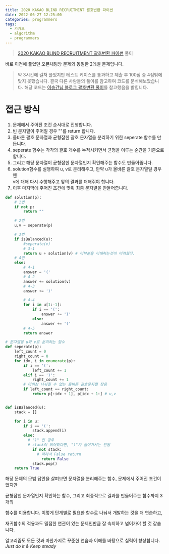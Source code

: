 ```yaml
---
title: 2020 KAKAO BLIND RECRUITMENT 괄호변환 파이썬
date: 2022-06-27 12:25:00
categories: programmers
tags:
  - 카카오
  - algorithm
  - programmers
---
```



> [2020 KAKAO BLIND RECRUITMENT 괄호변환 파이썬](https://programmers.co.kr/learn/courses/30/lessons/60058) 풀이

바로 이전에 풀었던 오픈채팅방 문제와 동일한 2레벨 문제입니다.
> 약 3시간에 걸쳐 풀었지만 테스트 케이스를 통과하고 제출 후 100점 중 4점밖에 맞지 못했습니다.
> 결국 다른 사람들의 풀이를 참고하여 코드를 분석해보았습니다.
> 해당 코드는 [이숭간님 블로그 괄호변환 풀이](https://esoongan.tistory.com/111)를 참고했음을 밝힙니다.

# 접근 방식
1. 문제에서 주어진 조건 순서대로 진행합니다.
2. 빈 문자열이 주어질 경우 ""를 return 합니다.
3. 올바른 괄호 문자열과 균형잡힌 괄호 문자열을 분리하기 위한 seperate 함수를 만듭니다.
4. seperate 함수는 각각의 괄호 개수를 누적시키면서 균형을 이루는 순간을 기준으로 합니다.
5. 그리고 해당 문자열이 균형잡힌 문자열인지 확인해주는 함수도 만들어줍니다.
6. solution함수를 실행하여 u, v로 분리해주고, 만약 u가 올바른 괄호 문자열일 경우엔   
v에 대해 다시 수행해주고 앞의 결과를 더해줘야 합니다.
7. 이후 마지막에 주어진 조건에 맞춰 최종 문자열을 만들어줍니다.


~~~python
def solution(p):
    # 1번
    if not p:
        return ""

    # 2번
    u,v = seperate(p)

    # 3번
    if isBalanced(u):
        #seperate(v)
        # 3-1
        return u + solution(v) # 이부분을 이해하는것이 어려웠다.
    # 4번
    else:
        # 4-1
        answer = '('
        # 4-2
        answer += solution(v)
        # 4-3
        answer += ')'

        # 4-4
        for i in u[1:-1]:
            if i == '(':
                answer += ')'
            else:
                answer += '('
        # 4-5
        return answer

# 문자열을 u와 v로 분리하는 함수
def seperate(p):
    left_count = 0
    right_count = 0
    for idx, i in enumerate(p):
        if i == '(':
            left_count += 1
        elif i == ')':
            right_count += 1
        # 더이상 나눠질 수 없는 올바른 괄호문자열 찾음
        if left_count == right_count:
            return p[:idx + 1], p[idx + 1:] # u,v


def isBalanced(u):
    stack = []

    for i in u:
        if i == '(':
            stack.append(i)
        else:
          # ")" 인 경우
          # stack이 비어있다면, ")"가 들어가서는 안됨
            if not stack:
              # 따라서 False return
                return False
            stack.pop()
    return True
~~~

해당 문제의 모범 답안을 살펴보면 문자열을 분리해주는 함수, 문제에서 주어진 조건이었지만    

균형잡힌 문자열인지 확인하는 함수, 그리고 최종적으로 결과를 만들어주는 함수까지 3개의 

함수를 이용합니다. 이렇게 단계별로 필요한 함수로 나눠서 개발하는 것을 더 연습하고,   

재귀함수의 적용과도 밀접한 연관이 있는 문제인만큼 잘 숙지하고 넘어가야 할 것 같습니다.

알고리즘도 모든 것과 마찬가지로 꾸준한 연습과 이해를 바탕으로 실력이 향상합니다.    
*Just do it & Keep steady*
